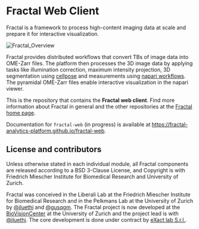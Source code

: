 
# Fractal Web Client

Fractal is a framework to process high-content imaging data at scale and prepare it for interactive visualization.

![Fractal_Overview](https://fractal-analytics-platform.github.io/assets/fractal_overview.jpg)

Fractal provides distributed workflows that convert TBs of image data into OME-Zarr files. The platform then processes the 3D image data by applying tasks like illumination correction, maximum intensity projection, 3D segmentation using [cellpose](https://cellpose.readthedocs.io/en/latest/) and measurements using [napari workflows](https://github.com/haesleinhuepf/napari-workflows). The pyramidal OME-Zarr files enable interactive visualization in the napari viewer.

This is the repository that contains the **Fractal web client**. Find more information about Fractal in general and the other repositories at the [Fractal home page](https://fractal-analytics-platform.github.io).

Documentation for `fractal-web` (in progress) is available at https://fractal-analytics-platform.github.io/fractal-web.

## License and contributors

Unless otherwise stated in each individual module, all Fractal components are
released according to a BSD 3-Clause License, and Copyright is with Friedrich
Miescher Institute for Biomedical Research and University of Zurich.

Fractal was conceived in the Liberali Lab at the Friedrich Miescher Institute
for Biomedical Research and in the Pelkmans Lab at the University of Zurich by
[@jluethi](https://github.com/jluethi) and
[@gusqgm](https://github.com/gusqgm). The Fractal project is now developed at
the [BioVisionCenter](https://www.biovisioncenter.uzh.ch/en.html) at the
University of Zurich and the project lead is with
[@jluethi](https://github.com/jluethi). The core development is done under
contract by [eXact lab S.r.l.](https://www.exact-lab.it/).
